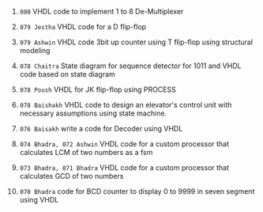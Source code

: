 1) `080` VHDL code to implement 1 to 8 De-Multiplexer

2) `079 Jestha` VHDL code for a D flip-flop

3) `079 Ashwin` VHDL code 3bit up counter using T flip-flop using structural modeling

4) `078 Chaitra` State diagram for sequence detector for 1011 and VHDL code based on state diagram

5) `078 Poush` VHDL for JK flip-flop using PROCESS

6) `078 Baishakh` VHDL code to design an elevator's control unit with necessary assumptions using state machine.

7) `076 Baisakh` write a code for Decoder using VHDL

8) `074 Bhadra, 072 Ashwin` VHDL code for a custom processor that calculates LCM of two numbers as a fsm

9) `073 Bhadra, 071 Bhadra` VHDL code for a custom processor that calculates GCD of two numbers

10) `070 Bhadra` code for BCD counter to display 0 to 9999 in seven segment using VHDL

